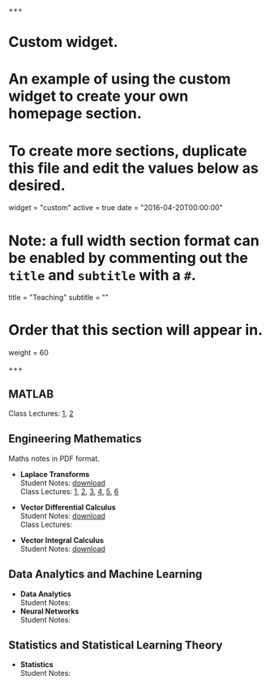 +++
# Custom widget.
# An example of using the custom widget to create your own homepage section.
# To create more sections, duplicate this file and edit the values below as desired.
widget = "custom"
active = true
date = "2016-04-20T00:00:00"

# Note: a full width section format can be enabled by commenting out the `title` and `subtitle` with a `#`.
title = "Teaching"
subtitle = ""

# Order that this section will appear in.
weight = 60

+++

## **MATLAB**  
  Class Lectures: [1](https://github.com/AtharKharal/StudyNotes/blob/master/MATLAB%20Lecture%201.pdf), [2](https://github.com/AtharKharal/StudyNotes/blob/master/MATLAB%20Lecture%202.pdf)
  
## **Engineering Mathematics**  
  Maths notes in PDF format.  
  
* **Laplace Transforms**  
    Student Notes: [download](https://github.com/AtharKharal/StudyNotes/blob/master/Laplace%20Transforms%201.pdf)  
    Class Lectures: [1](https://github.com/AtharKharal/StudyNotes/blob/master/Laplace%20Transforms%20-%20Lecture%201.pdf), [2](https://github.com/AtharKharal/StudyNotes/blob/master/Laplace%20Transforms%20-%20Lecture%202.pdf), [3](https://github.com/AtharKharal/StudyNotes/blob/master/Laplace%20Transforms%20-%20Lecture%203.pdf),  [4](https://github.com/AtharKharal/StudyNotes/blob/master/Laplace%20Transforms%20-%20Lecture%204.pdf),  [5](https://github.com/AtharKharal/StudyNotes/blob/master/Laplace%20Transforms%20-%20Lecture%205.pdf),  [6](https://github.com/AtharKharal/StudyNotes/blob/master/Laplace%20Transforms%20-%20Lecture%206.pdf)    
  
* **Vector Differential Calculus**  
    Student Notes: [download](https://github.com/AtharKharal/StudyNotes/blob/master/Vector%20Differential%20Calculus.pdf)  
    Class Lectures: 
    
* **Vector Integral Calculus**    
    Student Notes: [download](https://github.com/AtharKharal/StudyNotes/blob/master/Vector%20Integral%20Calculus.pdf)

  
## **Data Analytics and Machine Learning**  
*  **Data Analytics**  
    Student Notes:   
*  **Neural Networks**  
    Student Notes:   
    
  
## **Statistics and Statistical Learning Theory**  
  
* **Statistics**  
    Student Notes: 